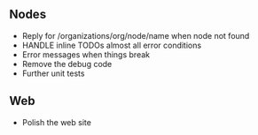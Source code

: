 ## Nodes
* Reply for /organizations/org/node/name when node not found
* HANDLE inline TODOs almost all error conditions
* Error messages when things break
* Remove the debug code
* Further unit tests

## Web
* Polish the web site
